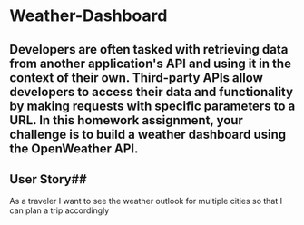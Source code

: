 # Weather-Dashboard

## Developers are often tasked with retrieving data from another application's API and using it in the context of their own. Third-party APIs allow developers to access their data and functionality by making requests with specific parameters to a URL. In this homework assignment, your challenge is to build a weather dashboard using the OpenWeather API.

## User Story## 
As a traveler
I want to see the weather outlook for multiple cities so that I can plan a trip accordingly



